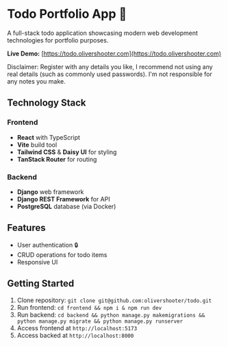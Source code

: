 # Todo Portfolio App 🚀

A full-stack todo application showcasing modern web development technologies for portfolio purposes.

**Live Demo:** [https://todo.olivershooter.com](https://todo.olivershooter.com)

Disclaimer: Register with any details you like, I recommend not using any real details (such as commonly used passwords). I'm not responsible for any notes you make.

## Technology Stack

### Frontend

- **React** with TypeScript
- **Vite** build tool
- **Tailwind CSS** & **Daisy UI** for styling
- **TanStack Router** for routing

### Backend

- **Django** web framework
- **Django REST Framework** for API
- **PostgreSQL** database (via Docker)

## Features

- User authentication 🔒
- CRUD operations for todo items
- Responsive UI

## Getting Started

1. Clone repository: `git clone git@github.com:olivershooter/todo.git`
2. Run frontend: `cd frontend && npm i & npm run dev`
3. Run backend: `cd backend && python manage.py makemigrations && python manage.py migrate && python manage.py runserver`
4. Access frontend at `http://localhost:5173`
5. Access backed at `http://localhost:8000`
